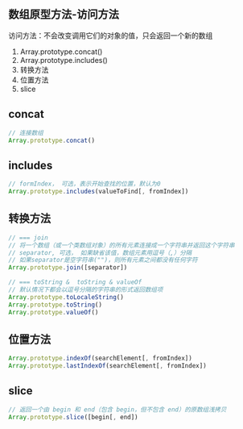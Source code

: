 
## 数组原型方法-访问方法
访问方法：不会改变调用它们的对象的值，只会返回一个新的数组

1. Array.prototype.concat()
2. Array.prototype.includes()
3. 转换方法
4. 位置方法
5. slice

## concat
```js
// 连接数组
Array.prototype.concat()
```

## includes
```js
// formIndex， 可选，表示开始查找的位置，默认为0
Array.prototype.includes(valueToFind[, fromIndex])
```

## 转换方法
```js
// === join
// 将一个数组（或一个类数组对象）的所有元素连接成一个字符串并返回这个字符串
// separator, 可选， 如果缺省该值，数组元素用逗号（,）分隔
// 如果separator是空字符串("")，则所有元素之间都没有任何字符
Array.prototype.join([separator])

// === toString &  toString & valueOf
// 默认情况下都会以逗号分隔的字符串的形式返回数组项
Array.prototype.toLocaleString()
Array.prototype.toString()
Array.prototype.valueOf()
```

## 位置方法
```js
Array.prototype.indexOf(searchElement[, fromIndex])
Array.prototype.lastIndexOf(searchElement[, fromIndex])
```

## slice
```js
// 返回一个由 begin 和 end（包含 begin，但不包含 end）的原数组浅拷贝
Array.prototype.slice([begin[, end])
```
